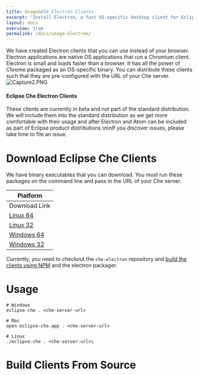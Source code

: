 ```yaml
---
title: Usage&#58 Electron Clients
excerpt: "Install Electron, a fast OS-specific desktop client for Eclipse Che"
layout: docs
overview: true
permalink: /docs/usage-electron/
---
```

We have created Electron clients that you can use instead of your browser. Electron applications are native OS applications that run a Chromium client. Electron is small and loads faster than a browser. It has all the power of Chrome packaged as an OS-specific binary. You can distribute these clients such that they are pre-configured with the URL of your Che server. 
![Capture2.PNG](images/Capture2.PNG)

#### Eclipse Che Electron Clients
These clients are currently in beta and not part of the standard distribution. We will include them into the standard distribution as we get more comfortable with their usage and after Electron and Atom can be included as part of Eclipse product distributions.\n\nIf you discover issues, please take time to file an issue.  


# Download Eclipse Che Clients  
We have binary executables that you can download. You must run these packages on the command line and pass in the URL of your Che server.

| Platform   
| --- 
| Download Link   
| [Linux 64](https://github.com/TylerJewell/che-electron/releases/download/4.0.0-beta/eclipse-che-electron-linux64.zip)   
| [Linux 32](https://github.com/TylerJewell/che-electron/releases/download/4.0.0-beta/eclipse-che-electron-linux32.zip)   
| [Windows 64](https://github.com/TylerJewell/che-electron/releases/download/4.0.0-beta/eclipse-che-electron-win64.zip)   
| [Windows 32](https://github.com/TylerJewell/che-electron/releases/download/4.0.0-beta/eclipse-che-electron-win32.zip)   

Currently, you need to checkout the `che-electron` repository and [build the clients using NPM](https://github.com/TylerJewell/che-electron) and the electron packager.
# Usage  

```shell  
# Windows
eclipse-che . <che-server-url>

# Mac
open eclipse-che.app . <che-server-url>

# Linux
./eclipse-che . <che-server-url>\
```

# Build Clients From Source  
